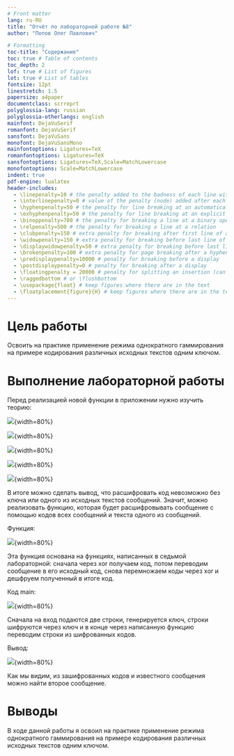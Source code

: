 ```yaml
---
# Front matter
lang: ru-RU
title: "Отчёт по лабораторной работе №8"
author: "Попов Олег Павлович"

# Formatting
toc-title: "Содержание"
toc: true # Table of contents
toc_depth: 2
lof: true # List of figures
lot: true # List of tables
fontsize: 12pt
linestretch: 1.5
papersize: a4paper
documentclass: scrreprt
polyglossia-lang: russian
polyglossia-otherlangs: english
mainfont: DejaVuSerif
romanfont: DejaVuSerif
sansfont: DejaVuSans
monofont: DejaVuSansMono
mainfontoptions: Ligatures=TeX
romanfontoptions: Ligatures=TeX
sansfontoptions: Ligatures=TeX,Scale=MatchLowercase
monofontoptions: Scale=MatchLowercase
indent: true
pdf-engine: lualatex
header-includes:
  - \linepenalty=10 # the penalty added to the badness of each line within a paragraph (no associated penalty node) Increasing the value makes tex try to have fewer lines in the paragraph.
  - \interlinepenalty=0 # value of the penalty (node) added after each line of a paragraph.
  - \hyphenpenalty=50 # the penalty for line breaking at an automatically inserted hyphen
  - \exhyphenpenalty=50 # the penalty for line breaking at an explicit hyphen
  - \binoppenalty=700 # the penalty for breaking a line at a binary operator
  - \relpenalty=500 # the penalty for breaking a line at a relation
  - \clubpenalty=150 # extra penalty for breaking after first line of a paragraph
  - \widowpenalty=150 # extra penalty for breaking before last line of a paragraph
  - \displaywidowpenalty=50 # extra penalty for breaking before last line before a display math
  - \brokenpenalty=100 # extra penalty for page breaking after a hyphenated line
  - \predisplaypenalty=10000 # penalty for breaking before a display
  - \postdisplaypenalty=0 # penalty for breaking after a display
  - \floatingpenalty = 20000 # penalty for splitting an insertion (can only be split footnote in standard LaTeX)
  - \raggedbottom # or \flushbottom
  - \usepackage{float} # keep figures where there are in the text
  - \floatplacement{figure}{H} # keep figures where there are in the text
---
```


# Цель работы

Освоить на практике применение режима однократного гаммирования
на примере кодирования различных исходных текстов одним ключом.

# Выполнение лабораторной работы

Перед реализацией новой функции в приложении нужно изучить теорию:

![](image/theory/Screenshot_1.png){width=80%}

![](image/theory/Screenshot_2.png){width=80%}

![](image/theory/Screenshot_3.png){width=80%}

![](image/theory/Screenshot_4.png){width=80%}

![](image/theory/Screenshot_5.png){width=80%}

В итоге можно сделать вывод, что расшифровать код невозможно без ключа или
одного из исходных текстов сообщений. Значит, можно реализовать функцию,
которая будет расшифровывать сообщение с помощью кодов всех сообщений и
текста одного из сообщений.

Функция:

![](image/complete/Screenshot_1.png){width=80%}

Эта функция основана на функциях, написанных в седьмой лабораторной: сначала
через xor получаем код, потом переводим сообщение в его исходный код, снова
перемножаем коды через xor и дешфруем полученный в итоге код.

Код main:

![](image/complete/Screenshot_2.png){width=80%}

Сначала на вход подаются две строки, генерируется ключ, строки шифруются через
ключ и в конце через написанную функцию переводим строки из шифрованных кодов.

Вывод:

![](image/complete/Screenshot_3.png){width=80%}

Как мы видим, из зашифрованных кодов и известного сообщения можно найти второе
сообщение.

# Выводы

В ходе данной работы я освоил на практике применение режима однократного гаммирования
на примере кодирования различных исходных текстов одним ключом.
